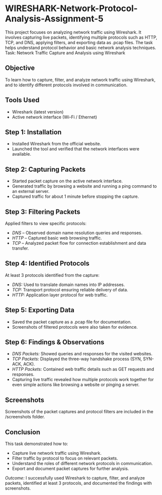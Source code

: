 # WIRESHARK-Network-Protocol-Analysis-Assignment-5
This project focuses on analyzing network traffic using Wireshark. It involves capturing live packets, identifying multiple protocols such as HTTP, TCP, and DNS, applying filters, and exporting data as .pcap files. The task helps understand protocol behavior and basic network analysis techniques.
Task: Network Traffic Capture and Analysis using Wireshark  

## Objective  
To learn how to capture, filter, and analyze network traffic using Wireshark, and to identify different protocols involved in communication.  

## Tools Used  
- Wireshark (latest version)  
- Active network interface (Wi-Fi / Ethernet)  

## Step 1: Installation  
- Installed Wireshark from the official website.  
- Launched the tool and verified that the network interfaces were available.  

## Step 2: Capturing Packets  
- Started packet capture on the active network interface.  
- Generated traffic by browsing a website and running a ping command to an external server.  
- Captured traffic for about 1 minute before stopping the capture.  

## Step 3: Filtering Packets  
Applied filters to view specific protocols:  
- *DNS* – Observed domain name resolution queries and responses.  
- *HTTP* – Captured basic web browsing traffic.  
- *TCP* – Analyzed packet flow for connection establishment and data transfer.  

## Step 4: Identified Protocols  
At least 3 protocols identified from the capture:  
- *DNS:* Used to translate domain names into IP addresses.  
- *TCP:* Transport protocol ensuring reliable delivery of data.  
- *HTTP:* Application layer protocol for web traffic.  

## Step 5: Exporting Data  
- Saved the packet capture as a .pcap file for documentation.  
- Screenshots of filtered protocols were also taken for evidence.  
## Step 6: Findings & Observations  
- *DNS Packets:* Showed queries and responses for the visited websites.  
- *TCP Packets:* Displayed the three-way handshake process (SYN, SYN-ACK, ACK).  
- *HTTP Packets:* Contained web traffic details such as GET requests and responses.  
- Capturing live traffic revealed how multiple protocols work together for even simple actions like browsing a website or pinging a server.  

## Screenshots  
Screenshots of the packet captures and protocol filters are included in the /screenshots folder.  

## Conclusion  
This task demonstrated how to:  
- Capture live network traffic using Wireshark.  
- Filter traffic by protocol to focus on relevant packets.  
- Understand the roles of different network protocols in communication.  
- Export and document packet captures for further analysis.  

 *Outcome:* I successfully used Wireshark to capture, filter, and analyze packets, identified at least 3 protocols, and documented the findings with screenshots.
